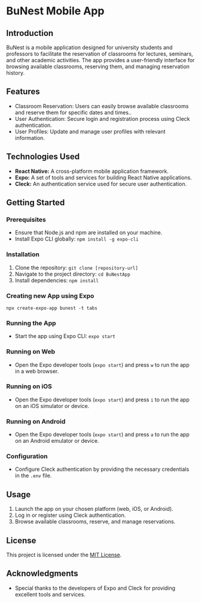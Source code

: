 # BuNest Mobile App

## Introduction

BuNest is a mobile application designed for university students and professors to facilitate the reservation of classrooms for lectures, seminars, and other academic activities. The app provides a user-friendly interface for browsing available classrooms, reserving them, and managing reservation history.

## Features

- Classroom Reservation: Users can easily browse available classrooms and reserve them for specific dates and times..
- User Authentication: Secure login and registration process using Cleck authentication.
- User Profiles: Update and manage user profiles with relevant information.

## Technologies Used

- **React Native:** A cross-platform mobile application framework.
- **Expo:** A set of tools and services for building React Native applications.
- **Cleck:** An authentication service used for secure user authentication.

## Getting Started

### Prerequisites

- Ensure that Node.js and npm are installed on your machine.
- Install Expo CLI globally: `npm install -g expo-cli`

### Installation

1. Clone the repository: `git clone [repository-url]`
2. Navigate to the project directory: `cd BuNestApp`
3. Install dependencies: `npm install`

### Creating new App using Expo
`npx create-expo-app bunest -t tabs`
### Running the App

- Start the app using Expo CLI: `expo start`

### Running on Web

- Open the Expo developer tools (`expo start`) and press `w` to run the app in a web browser.

### Running on iOS

- Open the Expo developer tools (`expo start`) and press `i` to run the app on an iOS simulator or device.

### Running on Android

- Open the Expo developer tools (`expo start`) and press `a` to run the app on an Android emulator or device.

### Configuration

- Configure Cleck authentication by providing the necessary credentials in the `.env` file.

## Usage

1. Launch the app on your chosen platform (web, iOS, or Android).
2. Log in or register using Cleck authentication.
3. Browse available classrooms, reserve, and manage reservations.

## License

This project is licensed under the [MIT License](LICENSE).

## Acknowledgments

- Special thanks to the developers of Expo and Cleck for providing excellent tools and services.


